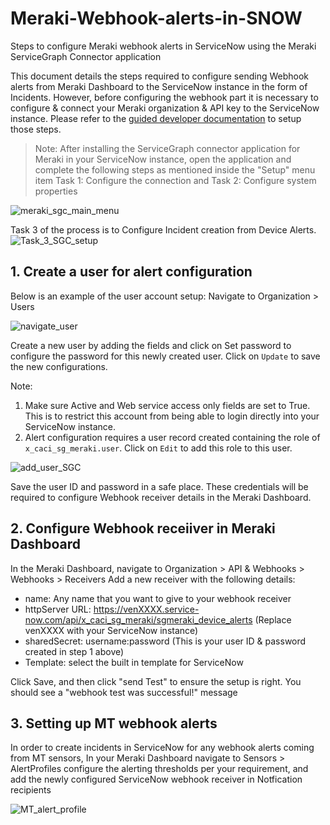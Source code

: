 # Meraki-Webhook-alerts-in-SNOW
Steps to configure Meraki webhook alerts in ServiceNow using the Meraki ServiceGraph Connector application

This document details the steps required to configure sending Webhook alerts from Meraki Dashboard to the ServiceNow instance in the form of Incidents.
However, before configuring the webhook part it is necessary to configure & connect your Meraki organization  & API key to the ServiceNow instance. Please refer to the [guided developer documentation](https://developer.cisco.com/meraki/build/servicenow/service-graph-connector-for-meraki) to setup those steps.
> Note: After installing the ServiceGraph connector application for Meraki in your ServiceNow instance, open the application and complete the following steps as mentioned inside the "Setup" menu item
Task 1: Configure the connection
and Task 2: Configure system properties

![meraki_sgc_main_menu](https://github.com/user-attachments/assets/845c8466-ce37-4dc1-8306-cbebef411d2f)

Task 3 of the process is to Configure Incident creation from Device Alerts.
![Task_3_SGC_setup](https://github.com/user-attachments/assets/ea4ed8af-1272-42ef-9242-3993499c56ba)


## 1. Create a user for alert configuration

Below is an example of the user account setup:
Navigate to Organization > Users

![navigate_user](https://github.com/user-attachments/assets/e0abdbb8-cc70-4bac-b84e-83dd8db7c745)

Create a new user by adding the fields and click on Set password to configure the password for this newly created user. Click on `Update` to save the new configurations.

Note: 
1. Make sure Active and Web service access only fields are set to True. This is to restrict this account from being able to login directly into your ServiceNow instance.
2. Alert configuration requires a user record created containing the role of `x_caci_sg_meraki.user`. Click on `Edit` to add this role to this user.

![add_user_SGC](https://github.com/user-attachments/assets/3214740e-4fd2-49c7-89b1-e4d3c46cc5bd)

Save the user ID and password in a safe place. These credentials will be required to configure Webhook receiver details in the Meraki Dashboard.

## 2. Configure Webhook receiiver in Meraki Dashboard

In the Meraki Dashboard, navigate to Organization > API & Webhooks > Webhooks > Receivers
Add a new receiver with the following details:

* name: Any name that you want to give to your webhook receiver
* httpServer URL: https://venXXXX.service-now.com/api/x_caci_sg_meraki/sgmeraki_device_alerts (Replace venXXXX with your ServiceNow instance)
* sharedSecret: username:password (This is your user ID & password created in step 1 above)
* Template: select the built in template for ServiceNow

Click Save, and then click "send Test" to ensure the setup is right. You should see a "webhook test was successful!" message

## 3. Setting up MT webhook alerts
In order to create incidents in ServiceNow for any webhook alerts coming from MT sensors, In your Meraki Dashboard navigate to
Sensors > AlertProfiles
configure the alerting thresholds per your requirement, and add the newly configured ServiceNow webhook receiver in Notfication recipients

![MT_alert_profile](https://github.com/user-attachments/assets/db208207-bda0-4ec6-ae07-812fd5290f1b)


